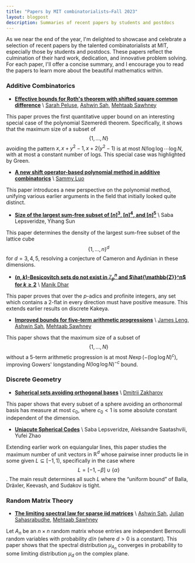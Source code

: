 ```yaml
---
title: "Papers by MIT combinatorialists—Fall 2023"
layout: blogpost
description: Summaries of recent papers by students and postdocs
---
```


As we near the end of the year, I'm delighted to showcase and celebrate a selection of recent papers by the talented combinatorialists at MIT, especially those by students and postdocs. These papers reflect the culmination of their hard work, dedication, and innovative problem solving. For each paper, I'll offer a concise summary, and I encourage you to read the papers to learn more about the beautiful mathematics within.


### Additive Combinatorics

- **[Effective bounds for Roth's theorem with shifted square common difference](https://arxiv.org/abs/2309.08359)** \\
[Sarah Peluse](https://www.math.ias.edu/~speluse/), [Ashwin Sah](https://www.mit.edu/~asah/), [Mehtaab Sawhney](https://www.mit.edu/~msawhney/)

This paper proves the first quantitative upper bound on an interesting special case of the polynomial Szemerédi theorem. Specifically, it shows that the maximum size of a subset of $$\{1, \dots, N\}$$ avoiding the pattern $x, x + y^2 - 1, x + 2(y^2 - 1)$ is at most $N / \log \log \cdots \log N$, with at most a constant number of logs. This special case was highlighted by Green.

- **[A new shift operator-based polynomial method in additive combinatorics](https://arxiv.org/abs/2311.08873)** \\
[Sammy Luo](https://math.mit.edu/directory/profile.html?pid=2561)

This paper introduces a new perspective on the polynomial method, unifying various earlier arguments in the field that initially looked quite distinct.

- **[Size of the largest sum-free subset of $[n]^3$, $[n]^4$, and $[n]^5$](https://arxiv.org/abs/2311.18289)** \\
Saba Lepsveridze, Yihang Sun

This paper determines the density of the largest sum-free subset of the lattice cube $$\{1, \dots, n\}^d$$ for $d = 3, 4, 5$, resolving a conjecture of Cameron and Aydinian in these dimensions.

- **[$(n,k)$-Besicovitch sets do not exist in $\mathbb{Z}_p^n$ and $\hat{\mathbb{Z}}^n$ for $k \ge 2$](https://arxiv.org/abs/2312.02495)** \\
[Manik Dhar](https://dharmanik.github.io/)

This paper proves that over the $p$-adics and profinite integers, any set which contains a 2-flat in every direction must have positive measure. This extends earlier results on discrete Kakeya.

- **[Improved bounds for five-term arithmetic progressions](https://arxiv.org/abs/2312.10776)** \\
[James Leng](https://sites.google.com/view/jamesleng/home), [Ashwin Sah](https://www.mit.edu/~asah/), [Mehtaab Sawhney](https://www.mit.edu/~msawhney/)

This paper shows that the maximum size of a subset of $$\{1, \dots, N\}$$ without a 5-term arithmetic progression is at most $N \exp ( -(\log\log N)^c)$, improving Gowers' longstanding $N (\log\log N)^{-c}$ bound.



### Discrete Geometry


- **[Spherical sets avoiding orthogonal bases](https://arxiv.org/abs/2310.06821)** \\
[Dmitrii Zakharov](https://math.mit.edu/directory/profile.html?pid=2452)

This paper shows that every subset of a sphere avoiding an orthonormal basis has measure at most $c_0$, where $c_0 < 1$ is some absolute constant independent of the dimension.

- **[Uniacute Spherical Codes](https://arxiv.org/abs/2311.17734)** \\
Saba Lepsveridze, Aleksandre Saatashvili, Yufei Zhao

Extending earlier work on equiangular lines, this paper studies the maximum number of unit vectors in $\mathbb{R}^d$ whose pairwise inner products lie in some given $L \subseteq [-1,1)$, specifically in the case where $$L = [-1, -\beta] \cup \{\alpha\}$$. The main result determines all such $L$ where the “uniform bound” of Balla, Dräxler, Keevash, and Sudakov is tight.




### Random Matrix Theory

- **[The limiting spectral law for sparse iid matrices](https://arxiv.org/abs/2310.17635)** \\
[Ashwin Sah](https://www.mit.edu/~asah/), [Julian Sahasrabudhe](https://www.dpmms.cam.ac.uk/~jdrs2/), [Mehtaab Sawhney](https://www.mit.edu/~msawhney/)

Let $A_n$ be an $n \times n$ random matrix whose entries are independent Bernoulli random variables with probability $d/n$ (where $d > 0$ is a constant). This paper shows that the spectral distribution $\mu_{A_n}$ converges in probability to some limiting distribution $\mu_d$ on the complex plane.

